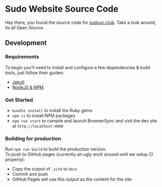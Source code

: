 # Sudo Website Source Code
Hey there, you found the source code for [sudouc.club](https://sudouc.club/). Take a look around, its all Open Source.

## Development
### Requirements
To begin you'll need to install and configure a few dependencies & build tools, just follow their guides:
 - [Jekyll](https://jekyllrb.com/docs/installation/).
 - [NodeJS & NPM](https://nodejs.org/en/).

 ### Get Started
  - `bundle install` to install the Ruby gems
  - `npm ci` to install NPM packages
  - `npm run start` to compile and launch BrowserSync and visit the dev site at `http://localhost:4000`

### Building for production
Run `npm run build` to build the production version.  
To push to GitHub pages (currently an ugly work around until we setup CI properly):
- Copy the output of `_site` to `docs`
- Commit and push
- GitHub Pages will use this output as the content for the site 
